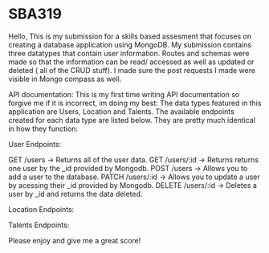 # SBA319

Hello,
This is my submission for a skills based assesment that focuses on creating a database application using MongoDB. My submission contains three datatypes that contain user information. Routes and schemas were made so that the information can be read/ accessed as well as updated or deleted ( all of the CRUD stuff). I made sure the post requests I  made were visible in Mongo compass as well.

API documentation:
This is my first time writing API documentation so forgive me if it is incorrect, im doing my best:
The data types featured in this application are Users, Location and Talents. The available endpoints created for each data type are listed below. They are pretty much identical in how they function:

User Endpoints:

GET /users -> Returns all of the user data.
GET /users/:id -> Returns returns one user by the _id  provided by Mongodb.
POST /users -> Allows you to add a user to the database.
PATCH /users/:id -> Allows you to update a user by acessing their _id provided by Mongodb.
DELETE /users/:id -> Deletes a user by _id  and returns the data deleted. 

Location Endpoints:


Talents Endpoints:


Please enjoy and give me a great score!
